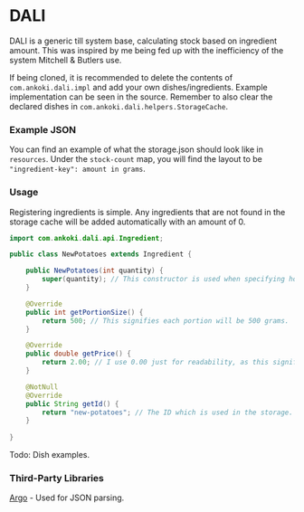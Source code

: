 # DALI  

DALI is a generic till system base, calculating stock based on ingredient amount. This was inspired by me being fed up with the inefficiency of the system Mitchell & Butlers use.  

If being cloned, it is recommended to delete the contents of `com.ankoki.dali.impl` and add your own dishes/ingredients. Example implementation can be seen in the source. Remember to also clear the declared dishes in `com.ankoki.dali.helpers.StorageCache`.  

### Example JSON  

You can find an example of what the storage.json should look like in `resources`. Under the `stock-count` map, you will find the layout to be `"ingredient-key": amount in grams`.

### Usage  

Registering ingredients is simple. Any ingredients that are not found in the storage cache will be added automatically with an amount of 0.  
```java
import com.ankoki.dali.api.Ingredient;

public class NewPotatoes extends Ingredient {

    public NewPotatoes(int quantity) {
        super(quantity); // This constructor is used when specifying how many portions go into a dish.
    }

    @Override
    public int getPortionSize() {
        return 500; // This signifies each portion will be 500 grams.
    }

    @Override
    public double getPrice() {
        return 2.00; // I use 0.00 just for readability, as this signifies £2.00
    }

    @NotNull
    @Override
    public String getId() {
        return "new-potatoes"; // The ID which is used in the storage. Must be unique.
    }
    
}
```  

Todo: Dish examples.  

### Third-Party Libraries  

[Argo](https://www.github.com/Moderocky/Argo) - Used for JSON parsing.